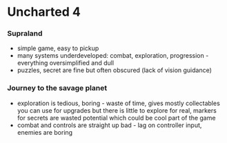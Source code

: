 # Uncharted 4

### Supraland

- simple game, easy to pickup
- many systems underdeveloped: combat, exploration, progression - everything oversimplified and dull
- puzzles, secret are fine but often obscured (lack of vision guidance)

### Journey to the savage planet

- exploration is tedious, boring - waste of time, gives mostly collectables you can use for upgrades but there is little to explore for real, markers for secrets are wasted potential which could be cool part of the game
- combat and controls are straight up bad - lag on controller input, enemies are boring